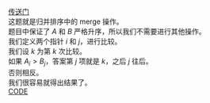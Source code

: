 [传送门](https://www.luogu.com.cn/problem/AT_abc294_c)         
这题就是归并排序中的 merge 操作。    
题目中保证了 $A$ 和 $B$ 严格升序，所以我们不需要进行其他操作。      
我们定义两个指针 $i$ 和 $j$，进行比较。    
我们设 $k$ 为第 $k$ 次比较。     
如果 $A_i>B_j$，答案第 $j$ 项就是 $k$，之后 $j$ 往后。      
否则相反。       
我们很容易就得出结果了。      
[CODE](https://www.luogu.com.cn/paste/po1plwkv)